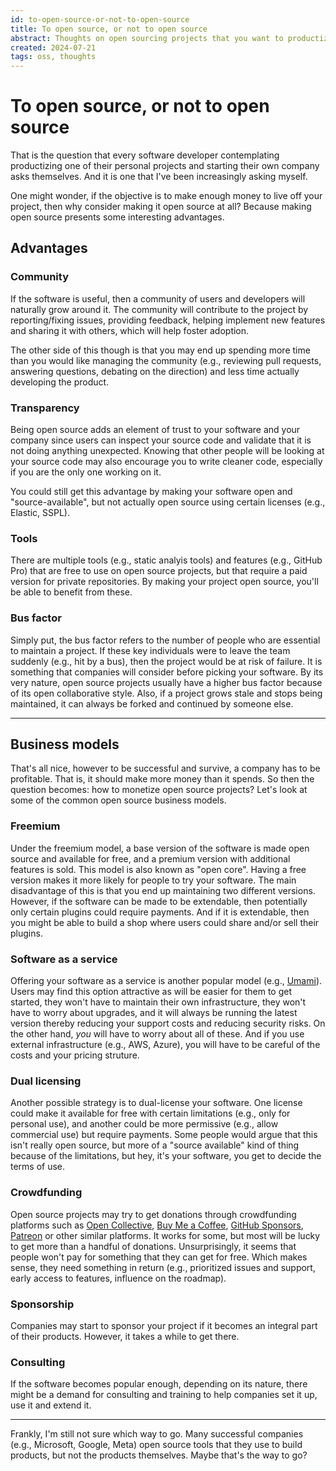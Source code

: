 ```yaml
---
id: to-open-source-or-not-to-open-source
title: To open source, or not to open source
abstract: Thoughts on open sourcing projects that you want to productize.
created: 2024-07-21
tags: oss, thoughts
---
```


# To open source, or not to open source
That is the question that every software developer contemplating productizing one of their personal projects and starting their own company asks themselves. And it is one that I've been increasingly asking myself.

One might wonder, if the objective is to make enough money to live off your project, then why consider making it open source at all? Because making open source presents some interesting advantages.

## Advantages
### Community
If the software is useful, then a community of users and developers will naturally grow around it. The community will contribute to the project by reporting/fixing issues, providing feedback, helping implement new features and sharing it with others, which will help foster adoption.

The other side of this though is that you may end up spending more time than you would like managing the community (e.g., reviewing pull requests, answering questions, debating on the direction) and less time actually developing the product.

### Transparency
Being open source adds an element of trust to your software and your company since users can inspect your source code and validate that it is not doing anything unexpected. Knowing that other people will be looking at your source code may also encourage you to write cleaner code, especially if you are the only one working on it.

You could still get this advantage by making your software open and "source-available", but not actually open source using certain licenses (e.g., Elastic, SSPL).

### Tools
There are multiple tools (e.g., static analyis tools) and features (e.g., GitHub Pro) that are free to use on open source projects, but that require a paid version for private repositories. By making your project open source, you'll be able to benefit from these.

### Bus factor
Simply put, the bus factor refers to the number of people who are essential to maintain a project. If these key individuals were to leave the team suddenly (e.g., hit by a bus), then the project would be at risk of failure. It is something that companies will consider before picking your software. By its very nature, open source projects usually have a higher bus factor because of its open collaborative style. Also, if a project grows stale and stops being maintained, it can always be forked and continued by someone else.

---

## Business models
That's all nice, however to be successful and survive, a company has to be profitable. That is, it should make more money than it spends. So then the question becomes: how to monetize open source projects? Let's look at some of the common open source business models.

### Freemium
Under the freemium model, a base version of the software is made open source and available for free, and a premium version with additional features is sold. This model is also known as "open core". Having a free version makes it more likely for people to try your software. The main disadvantage of this is that you end up maintaining two different versions. However, if the software can be made to be extendable, then potentially only certain plugins could require payments. And if it is extendable, then you might be able to build a shop where users could share and/or sell their plugins.

### Software as a service
Offering your software as a service is another popular model (e.g., [Umami](https://umami.is/)). Users may find this option attractive as will be easier for them to get started, they won't have to maintain their own infrastructure, they won't have to worry about upgrades, and it will always be running the latest version thereby reducing your support costs and reducing security risks. On the other hand, *you* will have to worry about all of these. And if you use external infrastructure (e.g., AWS, Azure), you will have to be careful of the costs and your pricing struture.

### Dual licensing
Another possible strategy is to dual-license your software. One license could make it available for free with certain limitations (e.g., only for personal use), and another could be more permissive (e.g., allow commercial use) but require payments. Some people would argue that this isn't really open source, but more of a "source available" kind of thing because of the limitations, but hey, it's your software, you get to decide the terms of use.

### Crowdfunding
Open source projects may try to get donations through crowdfunding platforms such as [Open Collective](https://opencollective.com/), [Buy Me a Coffee](https://buymeacoffee.com/), [GitHub Sponsors](https://github.com/sponsors), [Patreon](https://www.patreon.com/) or other similar platforms. It works for some, but most will be lucky to get more than a handful of donations. Unsurprisingly, it seems that people won't pay for something that they can get for free. Which makes sense, they need something in return (e.g., prioritized issues and support, early access to features, influence on the roadmap).

### Sponsorship
Companies may start to sponsor your project if it becomes an integral part of their products. However, it takes a while to get there.

### Consulting
If the software becomes popular enough, depending on its nature, there might be a demand for consulting and training to help companies set it up, use it and extend it.

<!--
## Licenses
Depending on the business model being used
-->

---

Frankly, I'm still not sure which way to go. Many successful companies (e.g., Microsoft, Google, Meta) open source tools that they use to build products, but not the products themselves. Maybe that's the way to go?